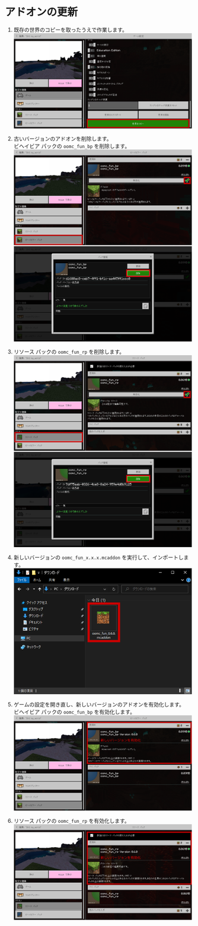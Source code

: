 # アドオンの更新

1. 既存の世界のコピーを取ったうえで作業します。
  ![setup_update_addon_01](images/setup_update_addon_01.png)

1. 古いバージョンのアドオンを削除します。  
  ビヘイビア パックの `oomc_fun_bp` を削除します。
  ![setup_update_addon_02](images/setup_update_addon_02.png)
  ![setup_update_addon_03](images/setup_update_addon_03.png)

1. リソース パックの `oomc_fun_rp` を削除します。
  ![setup_update_addon_04](images/setup_update_addon_04.png)
  ![setup_update_addon_05](images/setup_update_addon_05.png)

1. 新しいバージョンの `oomc_fun_x.x.x.mcaddon` を実行して、インポートします。
  ![setup_addon_01](images/setup_addon_01.png)

1. ゲームの設定を開き直し、新しいバージョンのアドオンを有効化します。  
  ビヘイビア パックの `oomc_fun_bp` を有効化します。
  ![setup_update_addon_11](images/setup_update_addon_11.png)

1. リソース パックの `oomc_fun_rp` を有効化します。
  ![setup_update_addon_12](images/setup_update_addon_12.png)
